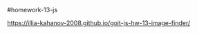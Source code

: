 #homework-13-js

https://illia-kahanov-2008.github.io/goit-js-hw-13-image-finder/

<!-- Критерии приема

- Добавь минимальную стилизацию

Или добавив npm-пакет material-design-icons и импортировав веб-шрифт в index.js.
